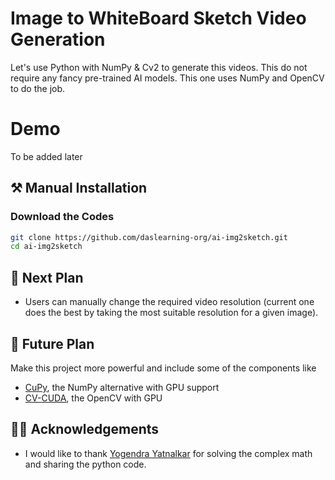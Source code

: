 # Image to WhiteBoard Sketch Video Generation
Let's use Python with NumPy & Cv2 to generate this videos. This do not require any fancy pre-trained AI models. This one uses NumPy and OpenCV to do the job.

# Demo
To be added later

## ⚒️ Manual Installation

### Download the Codes
```bash
git clone https://github.com/daslearning-org/ai-img2sketch.git
cd ai-img2sketch
```

## 📝 Next Plan
* Users can manually change the required video resolution (current one does the best by taking the most suitable resolution for a given image).

## 🚀 Future Plan
Make this project more powerful and include some of the components like
* [CuPy](https://cupy.dev/), the NumPy alternative with GPU support
* [CV-CUDA](https://github.com/CVCUDA/CV-CUDA), the OpenCV with GPU

## 🙏🏻 Acknowledgements
* I would like to thank [Yogendra Yatnalkar](https://github.com/yogendra-yatnalkar/storyboard-ai) for solving the complex math and sharing the python code.
